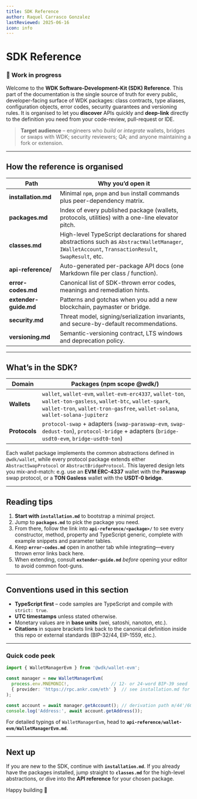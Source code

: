 ```yaml
---
title: SDK Reference
author: Raquel Carrasco Gonzalez
lastReviewed: 2025-06-16
icon: info
---
```


# SDK Reference

### 🚧 Work in progress


Welcome to the **WDK Software-Development-Kit (SDK) Reference**.
This part of the documentation is the single source of truth for every public, developer-facing surface of WDK packages: class contracts, type aliases, configuration objects, error codes, security guarantees and versioning rules. It is organised to let you **discover** APIs quickly and **deep-link** directly to the definition you need from your code-review, pull-request or IDE.

> **Target audience** – engineers who *build* or *integrate* wallets, bridges or swaps with WDK; security reviewers; QA; and anyone maintaining a fork or extension.

---

## How the reference is organised

| Path                  | Why you’d open it                                                                                                                                      |
| --------------------- | ------------------------------------------------------------------------------------------------------------------------------------------------------ |
| **installation.md**   | Minimal `npm`, `pnpm` and `bun` install commands plus peer-dependency matrix.                                                                          |
| **packages.md**       | Index of every published package (wallets, protocols, utilities) with a one-line elevator pitch.                                                       |
| **classes.md**        | High-level TypeScript declarations for shared abstractions such as `AbstractWalletManager`, `IWalletAccount`, `TransactionResult`, `SwapResult`, etc.  |
| **api-reference/**    | Auto-generated per-package API docs (one Markdown file per class / function).                                                                          |
| **error-codes.md**    | Canonical list of SDK-thrown error codes, meanings and remediation hints.                                                                              |
| **extender-guide.md** | Patterns and gotchas when you add a new blockchain, paymaster or bridge.                                                                               |
| **security.md**       | Threat model, signing/serialization invariants, and secure-by-default recommendations.                                                                 |
| **versioning.md**     | Semantic-versioning contract, LTS windows and deprecation policy.                                                                                      |

---

## What’s in the SDK?

| Domain        | Packages (npm scope **@wdk/**)                                                                                                                                                                   |
| ------------- | ------------------------------------------------------------------------------------------------------------------------------------------------------------------------------------------------ |
| **Wallets**   | `wallet`, `wallet-evm`, `wallet-evm-erc4337`, `wallet-ton`, `wallet-ton-gasless`, `wallet-btc`, `wallet-spark`, `wallet-tron`, `wallet-tron-gasfree`, `wallet-solana`, `wallet-solana-jupiterz`  |
| **Protocols** | `protocol-swap` + adapters (`swap-paraswap-evm`, `swap-dedust-ton`), `protocol-bridge` + adapters (`bridge-usdt0-evm`, `bridge-usdt0-ton`)                                                       |

Each wallet package implements the common abstractions defined in `@wdk/wallet`, while every protocol package extends either `AbstractSwapProtocol` or `AbstractBridgeProtocol`. This layered design lets you mix-and-match: e.g. use an **EVM ERC-4337** wallet with the **Paraswap** swap protocol, or a **TON Gasless** wallet with the **USDT-0 bridge**.

---

## Reading tips

1. **Start with `installation.md`** to bootstrap a minimal project.
2. Jump to **`packages.md`** to pick the package you need.
3. From there, follow the link into **`api-reference/<package>/`** to see every constructor, method, property and TypeScript generic, complete with example snippets and parameter tables.
4. Keep **`error-codes.md`** open in another tab while integrating—every thrown error links back here.
5. When extending, consult **`extender-guide.md`** *before* opening your editor to avoid common foot-guns.

---

## Conventions used in this section

* **TypeScript first** – code samples are TypeScript and compile with `strict: true`.
* **UTC timestamps** unless stated otherwise.
* Monetary values are in **base units** (wei, satoshi, nanoton, etc.).
* **Citations** in square brackets link back to the canonical definition inside this repo or external standards (BIP-32/44, EIP-1559, etc.).

---

### Quick code peek

```ts
import { WalletManagerEvm } from '@wdk/wallet-evm';

const manager = new WalletManagerEvm(
  process.env.MNEMONIC!,                // 12- or 24-word BIP-39 seed
  { provider: 'https://rpc.ankr.com/eth' }  // see installation.md for options
);

const account = await manager.getAccount(); // derivation path m/44'/60'/0'/0/0
console.log('Address:', await account.getAddress());
```

For detailed typings of `WalletManagerEvm`, head to **`api-reference/wallet-evm/WalletManagerEvm.md`**.

---

## Next up

If you are new to the SDK, continue with **`installation.md`**. If you already have the packages installed, jump straight to **`classes.md`** for the high-level abstractions, or dive into the **API reference** for your chosen package.

Happy building 🚀
